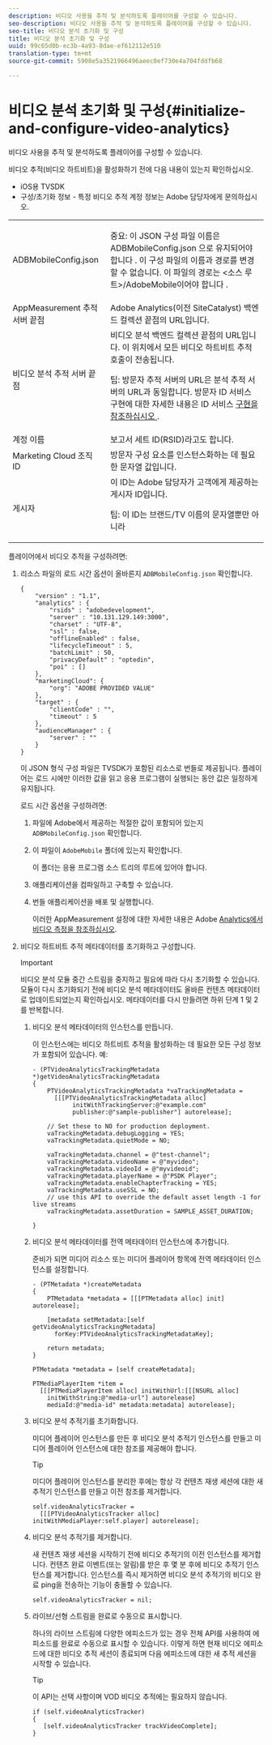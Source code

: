```yaml
---
description: 비디오 사용을 추적 및 분석하도록 플레이어를 구성할 수 있습니다.
seo-description: 비디오 사용을 추적 및 분석하도록 플레이어를 구성할 수 있습니다.
seo-title: 비디오 분석 초기화 및 구성
title: 비디오 분석 초기화 및 구성
uuid: 99c65d0b-ec3b-4a93-8dae-ef612112e510
translation-type: tm+mt
source-git-commit: 5908e5a3521966496aeec0ef730e4a704fddfb68

---
```



# 비디오 분석 초기화 및 구성{#initialize-and-configure-video-analytics}

비디오 사용을 추적 및 분석하도록 플레이어를 구성할 수 있습니다.

비디오 추적(비디오 하트비트)을 활성화하기 전에 다음 내용이 있는지 확인하십시오.

* iOS용 TVSDK
* 구성/초기화 정보 - 특정 비디오 추적 계정 정보는 Adobe 담당자에게 문의하십시오.

<table id="table_3565328ABBEE4605A92EAE1ADE5D6F84"> 
 <tbody> 
  <tr> 
   <td colname="col1"> <span class="filepath"> ADBMobileConfig.json </span> </td> 
   <td colname="col2"> <p>중요: 이 JSON 구성 파일 이름은 ADBMobileConfig.json <span class="codeph"> 으로 유지되어야 합니다 </span>. 이 구성 파일의 이름과 경로를 변경할 수 없습니다. 이 파일의 경로는 <span class="codeph"> &lt;소스 루트&gt;/AdobeMobile이어야 합니다 </span>. </p> </td> 
  </tr> 
  <tr> 
   <td colname="col1"> <span class="codeph"> AppMeasurement </span> 추적 서버 끝점 </td> 
   <td colname="col2"> Adobe Analytics(이전 SiteCatalyst) 백엔드 컬렉션 끝점의 URL입니다. </td> 
  </tr> 
  <tr> 
   <td colname="col1"> 비디오 분석 추적 서버 끝점 </td> 
   <td colname="col2"> 비디오 분석 백엔드 컬렉션 끝점의 URL입니다. 이 위치에서 모든 비디오 하트비트 추적 호출이 전송됩니다. <p>팁: 방문자 추적 서버의 URL은 분석 추적 서버의 URL과 동일합니다. 방문자 ID 서비스 구현에 대한 자세한 내용은 ID 서비스 <a href="https://marketing.adobe.com/resources/help/en_US/mcvid/mcvid-setup-target.html" format="html" scope="external"> 구현을 참조하십시오 </a>. </p> </td> 
  </tr> 
  <tr> 
   <td colname="col1"> 계정 이름 </td> 
   <td colname="col2"> 보고서 세트 ID(RSID)라고도 합니다. </td> 
  </tr> 
  <tr> 
   <td colname="col1"> Marketing Cloud 조직 ID </td> 
   <td colname="col2"> 방문자 구성 요소를 인스턴스화하는 데 필요한 문자열 값입니다. </td> 
  </tr> 
  <tr> 
   <td colname="col1"> 게시자 </td> 
   <td colname="col2"> 이 ID는 Adobe 담당자가 고객에게 제공하는 게시자 ID입니다. <p>팁: 이 ID는 브랜드/TV 이름의 문자열뿐만 아니라 </p> </td> 
  </tr> 
 </tbody> 
</table>

플레이어에서 비디오 추적을 구성하려면:

1. 리소스 파일의 로드 시간 옵션이 올바른지 `ADBMobileConfig.json` 확인합니다.

   ```
   { 
       "version" : "1.1", 
       "analytics" : { 
           "rsids" : "adobedevelopment", 
           "server" : "10.131.129.149:3000", 
           "charset" : "UTF-8", 
           "ssl" : false, 
           "offlineEnabled" : false, 
           "lifecycleTimeout" : 5, 
           "batchLimit" : 50, 
           "privacyDefault" : "optedin", 
           "poi" : [] 
       }, 
       "marketingCloud": { 
           "org": "ADOBE PROVIDED VALUE"  
       }, 
       "target" : { 
           "clientCode" : "", 
           "timeout" : 5 
       }, 
       "audienceManager" : { 
           "server" : "" 
       } 
   }
   ```

   이 JSON 형식 구성 파일은 TVSDK가 포함된 리소스로 번들로 제공됩니다. 플레이어는 로드 시에만 이러한 값을 읽고 응용 프로그램이 실행되는 동안 값은 일정하게 유지됩니다.

   로드 시간 옵션을 구성하려면:

   1. 파일에 Adobe에서 제공하는 적절한 값이 포함되어 있는지 `ADBMobileConfig.json` 확인합니다.
   1. 이 파일이 `AdobeMobile` 폴더에 있는지 확인합니다.

      이 폴더는 응용 프로그램 소스 트리의 루트에 있어야 합니다.
   1. 애플리케이션을 컴파일하고 구축할 수 있습니다.
   1. 번들 애플리케이션을 배포 및 실행합니다.

      이러한 AppMeasurement 설정에 대한 자세한 내용은 Adobe [Analytics에서 비디오 측정을 참조하십시오](https://marketing.adobe.com/resources/help/en_US/sc/appmeasurement/video/).
1. 비디오 하트비트 추적 메타데이터를 초기화하고 구성합니다.

   >[!IMPORTANT]
   >
   >비디오 분석 모듈 중간 스트림을 중지하고 필요에 따라 다시 초기화할 수 있습니다. 모듈이 다시 초기화되기 전에 비디오 분석 메타데이터도 올바른 컨텐츠 메타데이터로 업데이트되었는지 확인하십시오. 메타데이터를 다시 만들려면 하위 단계 1 및 2를 반복합니다.

   1. 비디오 분석 메타데이터의 인스턴스를 만듭니다.

      이 인스턴스에는 비디오 하트비트 추적을 활성화하는 데 필요한 모든 구성 정보가 포함되어 있습니다. 예:

      ```
      - (PTVideoAnalyticsTrackingMetadata *)getVideoAnalyticsTrackingMetadata 
      { 
          PTVideoAnalyticsTrackingMetadata *vaTrackingMetadata =  
            [[[PTVideoAnalyticsTrackingMetadata alloc]  
                 initWithTrackingServer:@"example.com" 
                 publisher:@"sample-publisher"] autorelease]; 
      
          // Set these to NO for production deployment. 
          vaTrackingMetadata.debugLogging = YES;  
          vaTrackingMetadata.quietMode = NO; 
      
          vaTrackingMetadata.channel = @"test-channel"; 
          vaTrackingMetadata.videoName = @"myvideo"; 
          vaTrackingMetadata.videoId = @"myvideoid"; 
          vaTrackingMetadata.playerName = @"PSDK Player"; 
          vaTrackingMetadata.enableChapterTracking = YES; 
          vaTrackingMetadata.useSSL = NO; 
          // use this API to override the default asset length -1 for live streams 
          vaTrackingMetadata.assetDuration = SAMPLE_ASSET_DURATION; 
      
      }
      ```

   1. 비디오 분석 메타데이터를 전역 메타데이터 인스턴스에 추가합니다.

      준비가 되면 미디어 리소스 또는 미디어 플레이어 항목에 전역 메타데이터 인스턴스를 설정합니다.

      ```
      - (PTMetadata *)createMetadata 
      { 
          PTMetadata *metadata = [[[PTMetadata alloc] init] autorelease]; 
      
          [metadata setMetadata:[self getVideoAnalyticsTrackingMetadata]  
            forKey:PTVideoAnalyticsTrackingMetadataKey]; 
      
          return metadata; 
      } 
      
      PTMetadata *metadata = [self createMetadata]; 
      
      PTMediaPlayerItem *item =  
        [[[PTMediaPlayerItem alloc] initWithUrl:[[[NSURL alloc]  
          initWithString:@"media-url"] autorelease] 
          mediaId:@"media-id" metadata:metadata] autorelease];
      ```

   1. 비디오 분석 추적기를 초기화합니다.

      미디어 플레이어 인스턴스를 만든 후 비디오 분석 추적기 인스턴스를 만들고 미디어 플레이어 인스턴스에 대한 참조를 제공해야 합니다.

      >[!TIP]
      >
      >미디어 플레이어 인스턴스를 분리한 후에는 항상 각 컨텐츠 재생 세션에 대한 새 추적기 인스턴스를 만들고 이전 참조를 제거합니다.

      ```
      self.videoAnalyticsTracker =  
        [[[PTVideoAnalyticsTracker alloc] initWithMediaPlayer:self.player] autorelease];
      ```

   1. 비디오 분석 추적기를 제거합니다.

      새 컨텐츠 재생 세션을 시작하기 전에 비디오 추적기의 이전 인스턴스를 제거합니다. 컨텐츠 완료 이벤트(또는 알림)를 받은 후 몇 분 후에 비디오 추적기 인스턴스를 제거합니다. 인스턴스를 즉시 제거하면 비디오 분석 추적기의 비디오 완료 ping을 전송하는 기능이 충돌할 수 있습니다.

      ```
      self.videoAnalyticsTracker = nil;
      ```

   1. 라이브/선형 스트림을 완료로 수동으로 표시합니다.

      하나의 라이브 스트림에 다양한 에피소드가 있는 경우 전체 API를 사용하여 에피소드를 완료로 수동으로 표시할 수 있습니다. 이렇게 하면 현재 비디오 에피소드에 대한 비디오 추적 세션이 종료되며 다음 에피소드에 대한 새 추적 세션을 시작할 수 있습니다.

      >[!TIP]
      >
      >이 API는 선택 사항이며 VOD 비디오 추적에는 필요하지 않습니다.

      ```
      if (self.videoAnalyticsTracker) 
      { 
         [self.videoAnalyticsTracker trackVideoComplete];   
      }
      ```

